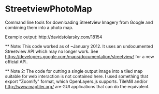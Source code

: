 StreetviewPhotoMap
==================

Command line tools for downloading Streetview Imagery from Google and combining them into a photo map.

Example output: http://davidstolarsky.com/18154

** Note: This code worked as of ~January 2012. It uses an undocumented Streetview API which may no longer work. See https://developers.google.com/maps/documentation/streetview/ for a new official API.

** Note 2: The code for cutting a single output image into a tiled map suitable for web interaction is not contained here. I used something that export "Zoomify" format, which OpenLayers.js supports. TileMill and/or http://www.maptiler.org/ are GUI applications that can do the equivalent.
